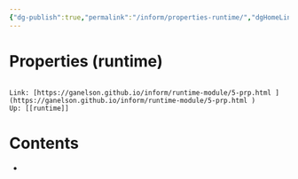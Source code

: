 ```yaml
---
{"dg-publish":true,"permalink":"/inform/properties-runtime/","dgHomeLink":true,"dgPassFrontmatter":false}
---
```


# Properties (runtime)
```ad-info

Link: [https://ganelson.github.io/inform/runtime-module/5-prp.html ](https://ganelson.github.io/inform/runtime-module/5-prp.html )
Up: [[runtime]]
```

# Contents
- 